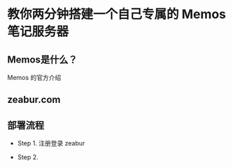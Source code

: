 # 教你两分钟搭建一个自己专属的 Memos 笔记服务器

## Memos是什么？

Memos 的官方介绍

## zeabur.com

## 部署流程

- Step 1. 注册登录 zeabur

- Step 2. 
